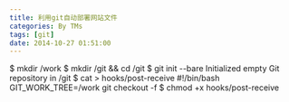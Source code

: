 ```yaml
---
title: 利用git自动部署网站文件
categories: By TMs
tags: [git]
date: 2014-10-27 01:51:00
---
```


$ mkdir /work
$ mkdir /git && cd /git
$ git init --bare
Initialized empty Git repository in /git
$ cat > hooks/post-receive
#!/bin/bash
GIT_WORK_TREE=/work git checkout -f
$ chmod +x hooks/post-receive
